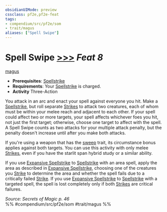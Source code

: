 ```yaml
---
obsidianUIMode: preview
cssclass: pf2e,pf2e-feat
tags:
- compendium/src/pf2e/som
- trait/magus
aliases: ["Spell Swipe"]
---
```

# Spell Swipe  [>>>](/rules/core-rulebook/chapter-9-playing-the-game.md#Actions "Three-Action") *Feat 8*  
[magus](/rules/traits/magus-som.md)  

- **Prerequisites**: [Spellstrike](/rules/actions/spellstrike-som.md)
- **Requirements**: Your [Spellstrike](/rules/actions/spellstrike-som.md) is charged.
- **Activity** Three-Action

You attack in an arc and enact your spell against everyone you hit. Make a [Spellstrike](/rules/actions/spellstrike-som.md), but roll separate [Strikes](/rules/actions/strike.md) to attack two creatures, each of whom must be within your melee reach and adjacent to each other. If your spell could affect two or more targets, your spell affects whichever foes you hit, not just the first target; otherwise, choose one target to affect with the spell. A Spell Swipe counts as two attacks for your multiple attack penalty, but the penalty doesn't increase until after you make both attacks.

If you're using a weapon that has the [sweep](/rules/traits/sweep.md) trait, its circumstance bonus applies against both targets. You can use this activity with only melee [Strikes](/rules/actions/strike.md), even if you have the starlit span hybrid study or a similar ability.

If you use [Expansive Spellstrike](/compendium/feats/expansive-spellstrike-som.md) to [Spellstrike](/rules/actions/spellstrike-som.md) with an area spell, apply the area as described in [Expansive Spellstrike](/compendium/feats/expansive-spellstrike-som.md), choosing one of the creatures you [Strike](/rules/actions/strike.md) to determine the area and whether the spell fails due to a critically failed [Strike](/rules/actions/strike.md). If you use [Expansive Spellstrike](/compendium/feats/expansive-spellstrike-som.md) to [Spellstrike](/rules/actions/spellstrike-som.md) with a targeted spell, the spell is lost completely only if both [Strikes](/rules/actions/strike.md) are critical failures.

*Source: Secrets of Magic p. 46*  
%% #compendium/src/pf2e/som #trait/magus %%